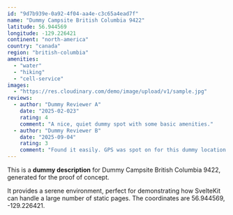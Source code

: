 ```yaml
---
id: "9d7b939e-0a92-4f04-aa4e-c3c65a4ead7f"
name: "Dummy Campsite British Columbia 9422"
latitude: 56.944569
longitude: -129.226421
continent: "north-america"
country: "canada"
region: "british-columbia"
amenities:
  - "water"
  - "hiking"
  - "cell-service"
images:
  - "https://res.cloudinary.com/demo/image/upload/v1/sample.jpg"
reviews:
  - author: "Dummy Reviewer A"
    date: "2025-02-023"
    rating: 4
    comment: "A nice, quiet dummy spot with some basic amenities."
  - author: "Dummy Reviewer B"
    date: "2025-09-04"
    rating: 3
    comment: "Found it easily. GPS was spot on for this dummy location."
---
```


This is a **dummy description** for Dummy Campsite British Columbia 9422, generated for the proof of concept.

It provides a serene environment, perfect for demonstrating how SvelteKit can handle a large number of static pages. The coordinates are 56.944569, -129.226421.

